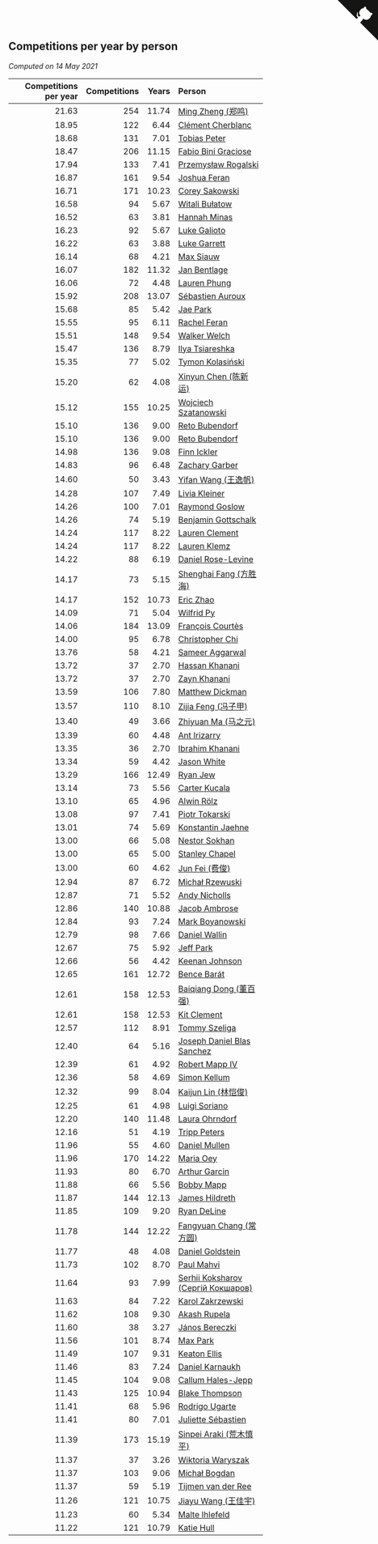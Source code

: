 ## Competitions per year by person

*Computed on 14 May 2021*

| Competitions per year | Competitions | Years | Person |
| ---: | ---: | ---: | :--- |
| 21.63 | 254 | 11.74 | [Ming Zheng (郑鸣)](https://www.worldcubeassociation.org/persons/2009ZHEN11) |
| 18.95 | 122 | 6.44 | [Clément Cherblanc](https://www.worldcubeassociation.org/persons/2014CHER05) |
| 18.68 | 131 | 7.01 | [Tobias Peter](https://www.worldcubeassociation.org/persons/2014PETE03) |
| 18.47 | 206 | 11.15 | [Fabio Bini Graciose](https://www.worldcubeassociation.org/persons/2010GRAC02) |
| 17.94 | 133 | 7.41 | [Przemysław Rogalski](https://www.worldcubeassociation.org/persons/2013ROGA02) |
| 16.87 | 161 | 9.54 | [Joshua Feran](https://www.worldcubeassociation.org/persons/2011FERA01) |
| 16.71 | 171 | 10.23 | [Corey Sakowski](https://www.worldcubeassociation.org/persons/2011SAKO01) |
| 16.58 | 94 | 5.67 | [Witali Bułatow](https://www.worldcubeassociation.org/persons/2015BUAT01) |
| 16.52 | 63 | 3.81 | [Hannah Minas](https://www.worldcubeassociation.org/persons/2017MINA04) |
| 16.23 | 92 | 5.67 | [Luke Galioto](https://www.worldcubeassociation.org/persons/2015GALI02) |
| 16.22 | 63 | 3.88 | [Luke Garrett](https://www.worldcubeassociation.org/persons/2017GARR05) |
| 16.14 | 68 | 4.21 | [Max Siauw](https://www.worldcubeassociation.org/persons/2017SIAU02) |
| 16.07 | 182 | 11.32 | [Jan Bentlage](https://www.worldcubeassociation.org/persons/2010BENT01) |
| 16.06 | 72 | 4.48 | [Lauren Phung](https://www.worldcubeassociation.org/persons/2016PHUN02) |
| 15.92 | 208 | 13.07 | [Sébastien Auroux](https://www.worldcubeassociation.org/persons/2008AURO01) |
| 15.68 | 85 | 5.42 | [Jae Park](https://www.worldcubeassociation.org/persons/2015PARK24) |
| 15.55 | 95 | 6.11 | [Rachel Feran](https://www.worldcubeassociation.org/persons/2015FERA01) |
| 15.51 | 148 | 9.54 | [Walker Welch](https://www.worldcubeassociation.org/persons/2011WELC01) |
| 15.47 | 136 | 8.79 | [Ilya Tsiareshka](https://www.worldcubeassociation.org/persons/2012TERE01) |
| 15.35 | 77 | 5.02 | [Tymon Kolasiński](https://www.worldcubeassociation.org/persons/2016KOLA02) |
| 15.20 | 62 | 4.08 | [Xinyun Chen (陈新运)](https://www.worldcubeassociation.org/persons/2017CHEN36) |
| 15.12 | 155 | 10.25 | [Wojciech Szatanowski](https://www.worldcubeassociation.org/persons/2011SZAT01) |
| 15.10 | 136 | 9.00 | [Reto Bubendorf](https://www.worldcubeassociation.org/persons/2012BUBE01) |
| 15.10 | 136 | 9.00 | [Reto Bubendorf](https://www.worldcubeassociation.org/persons/2012BUBE01) |
| 14.98 | 136 | 9.08 | [Finn Ickler](https://www.worldcubeassociation.org/persons/2012ICKL01) |
| 14.83 | 96 | 6.48 | [Zachary Garber](https://www.worldcubeassociation.org/persons/2014GARB01) |
| 14.60 | 50 | 3.43 | [Yifan Wang (王逸帆)](https://www.worldcubeassociation.org/persons/2017WANY29) |
| 14.28 | 107 | 7.49 | [Livia Kleiner](https://www.worldcubeassociation.org/persons/2013KLEI03) |
| 14.26 | 100 | 7.01 | [Raymond Goslow](https://www.worldcubeassociation.org/persons/2014GOSL01) |
| 14.26 | 74 | 5.19 | [Benjamin Gottschalk](https://www.worldcubeassociation.org/persons/2016GOTT01) |
| 14.24 | 117 | 8.22 | [Lauren Clement](https://www.worldcubeassociation.org/persons/2013KLEM01) |
| 14.24 | 117 | 8.22 | [Lauren Klemz](https://www.worldcubeassociation.org/persons/2013KLEM01) |
| 14.22 | 88 | 6.19 | [Daniel Rose-Levine](https://www.worldcubeassociation.org/persons/2015ROSE01) |
| 14.17 | 73 | 5.15 | [Shenghai Fang (方胜海)](https://www.worldcubeassociation.org/persons/2016FANG01) |
| 14.17 | 152 | 10.73 | [Eric Zhao](https://www.worldcubeassociation.org/persons/2010ZHAO19) |
| 14.09 | 71 | 5.04 | [Wilfrid Py](https://www.worldcubeassociation.org/persons/2016PYWI01) |
| 14.06 | 184 | 13.09 | [François Courtès](https://www.worldcubeassociation.org/persons/2008COUR01) |
| 14.00 | 95 | 6.78 | [Christopher Chi](https://www.worldcubeassociation.org/persons/2014CHIC01) |
| 13.76 | 58 | 4.21 | [Sameer Aggarwal](https://www.worldcubeassociation.org/persons/2017AGGA01) |
| 13.72 | 37 | 2.70 | [Hassan Khanani](https://www.worldcubeassociation.org/persons/2018KHAN26) |
| 13.72 | 37 | 2.70 | [Zayn Khanani](https://www.worldcubeassociation.org/persons/2018KHAN28) |
| 13.59 | 106 | 7.80 | [Matthew Dickman](https://www.worldcubeassociation.org/persons/2013DICK01) |
| 13.57 | 110 | 8.10 | [Zijia Feng (冯子甲)](https://www.worldcubeassociation.org/persons/2013FENG02) |
| 13.40 | 49 | 3.66 | [Zhiyuan Ma (马之元)](https://www.worldcubeassociation.org/persons/2017MAZH04) |
| 13.39 | 60 | 4.48 | [Ant Irizarry](https://www.worldcubeassociation.org/persons/2016IRIZ02) |
| 13.35 | 36 | 2.70 | [Ibrahim Khanani](https://www.worldcubeassociation.org/persons/2018KHAN27) |
| 13.34 | 59 | 4.42 | [Jason White](https://www.worldcubeassociation.org/persons/2016WHIT16) |
| 13.29 | 166 | 12.49 | [Ryan Jew](https://www.worldcubeassociation.org/persons/2008JEWR01) |
| 13.14 | 73 | 5.56 | [Carter Kucala](https://www.worldcubeassociation.org/persons/2015KUCA01) |
| 13.10 | 65 | 4.96 | [Alwin Rölz](https://www.worldcubeassociation.org/persons/2016ROLZ01) |
| 13.08 | 97 | 7.41 | [Piotr Tokarski](https://www.worldcubeassociation.org/persons/2013TOKA01) |
| 13.01 | 74 | 5.69 | [Konstantin Jaehne](https://www.worldcubeassociation.org/persons/2015JAEH01) |
| 13.00 | 66 | 5.08 | [Nestor Sokhan](https://www.worldcubeassociation.org/persons/2016SOKH01) |
| 13.00 | 65 | 5.00 | [Stanley Chapel](https://www.worldcubeassociation.org/persons/2016CHAP04) |
| 13.00 | 60 | 4.62 | [Jun Fei (费俊)](https://www.worldcubeassociation.org/persons/2016FEIJ02) |
| 12.94 | 87 | 6.72 | [Michał Rzewuski](https://www.worldcubeassociation.org/persons/2014RZEW01) |
| 12.87 | 71 | 5.52 | [Andy Nicholls](https://www.worldcubeassociation.org/persons/2015NICH04) |
| 12.86 | 140 | 10.88 | [Jacob Ambrose](https://www.worldcubeassociation.org/persons/2010AMBR01) |
| 12.84 | 93 | 7.24 | [Mark Boyanowski](https://www.worldcubeassociation.org/persons/2014BOYA01) |
| 12.79 | 98 | 7.66 | [Daniel Wallin](https://www.worldcubeassociation.org/persons/2013WALL03) |
| 12.67 | 75 | 5.92 | [Jeff Park](https://www.worldcubeassociation.org/persons/2015PARK08) |
| 12.66 | 56 | 4.42 | [Keenan Johnson](https://www.worldcubeassociation.org/persons/2016JOHN30) |
| 12.65 | 161 | 12.72 | [Bence Barát](https://www.worldcubeassociation.org/persons/2008BARA01) |
| 12.61 | 158 | 12.53 | [Baiqiang Dong (董百强)](https://www.worldcubeassociation.org/persons/2008DONG06) |
| 12.61 | 158 | 12.53 | [Kit Clement](https://www.worldcubeassociation.org/persons/2008CLEM01) |
| 12.57 | 112 | 8.91 | [Tommy Szeliga](https://www.worldcubeassociation.org/persons/2012SZEL01) |
| 12.40 | 64 | 5.16 | [Joseph Daniel Blas Sanchez](https://www.worldcubeassociation.org/persons/2016SANC08) |
| 12.39 | 61 | 4.92 | [Robert Mapp IV](https://www.worldcubeassociation.org/persons/2016IVRO01) |
| 12.36 | 58 | 4.69 | [Simon Kellum](https://www.worldcubeassociation.org/persons/2016KELL12) |
| 12.32 | 99 | 8.04 | [Kaijun Lin (林恺俊)](https://www.worldcubeassociation.org/persons/2013LINK01) |
| 12.25 | 61 | 4.98 | [Luigi Soriano](https://www.worldcubeassociation.org/persons/2016SORI04) |
| 12.20 | 140 | 11.48 | [Laura Ohrndorf](https://www.worldcubeassociation.org/persons/2009OHRN01) |
| 12.16 | 51 | 4.19 | [Tripp Peters](https://www.worldcubeassociation.org/persons/2017PETE04) |
| 11.96 | 55 | 4.60 | [Daniel Mullen](https://www.worldcubeassociation.org/persons/2016MULL04) |
| 11.96 | 170 | 14.22 | [Maria Oey](https://www.worldcubeassociation.org/persons/2007OEYM01) |
| 11.93 | 80 | 6.70 | [Arthur Garcin](https://www.worldcubeassociation.org/persons/2014GARC27) |
| 11.88 | 66 | 5.56 | [Bobby Mapp](https://www.worldcubeassociation.org/persons/2015MAPP01) |
| 11.87 | 144 | 12.13 | [James Hildreth](https://www.worldcubeassociation.org/persons/2009HILD01) |
| 11.85 | 109 | 9.20 | [Ryan DeLine](https://www.worldcubeassociation.org/persons/2012DELI01) |
| 11.78 | 144 | 12.22 | [Fangyuan Chang (常方圆)](https://www.worldcubeassociation.org/persons/2009CHAN04) |
| 11.77 | 48 | 4.08 | [Daniel Goldstein](https://www.worldcubeassociation.org/persons/2017GOLD01) |
| 11.73 | 102 | 8.70 | [Paul Mahvi](https://www.worldcubeassociation.org/persons/2012MAHV01) |
| 11.64 | 93 | 7.99 | [Serhii Koksharov (Сергій Кокшаров)](https://www.worldcubeassociation.org/persons/2013KOKS01) |
| 11.63 | 84 | 7.22 | [Karol Zakrzewski](https://www.worldcubeassociation.org/persons/2014ZAKR01) |
| 11.62 | 108 | 9.30 | [Akash Rupela](https://www.worldcubeassociation.org/persons/2012RUPE01) |
| 11.60 | 38 | 3.27 | [János Bereczki](https://www.worldcubeassociation.org/persons/2018BERE01) |
| 11.56 | 101 | 8.74 | [Max Park](https://www.worldcubeassociation.org/persons/2012PARK03) |
| 11.49 | 107 | 9.31 | [Keaton Ellis](https://www.worldcubeassociation.org/persons/2012ELLI01) |
| 11.46 | 83 | 7.24 | [Daniel Karnaukh](https://www.worldcubeassociation.org/persons/2014KARN02) |
| 11.45 | 104 | 9.08 | [Callum Hales-Jepp](https://www.worldcubeassociation.org/persons/2012HALE01) |
| 11.43 | 125 | 10.94 | [Blake Thompson](https://www.worldcubeassociation.org/persons/2010THOM03) |
| 11.41 | 68 | 5.96 | [Rodrigo Ugarte](https://www.worldcubeassociation.org/persons/2015UGAR01) |
| 11.41 | 80 | 7.01 | [Juliette Sébastien](https://www.worldcubeassociation.org/persons/2014SEBA01) |
| 11.39 | 173 | 15.19 | [Sinpei Araki (荒木慎平)](https://www.worldcubeassociation.org/persons/2006ARAK01) |
| 11.37 | 37 | 3.26 | [Wiktoria Waryszak](https://www.worldcubeassociation.org/persons/2018WARY01) |
| 11.37 | 103 | 9.06 | [Michał Bogdan](https://www.worldcubeassociation.org/persons/2012BOGD01) |
| 11.37 | 59 | 5.19 | [Tijmen van der Ree](https://www.worldcubeassociation.org/persons/2016REET01) |
| 11.26 | 121 | 10.75 | [Jiayu Wang (王佳宇)](https://www.worldcubeassociation.org/persons/2010WANG53) |
| 11.23 | 60 | 5.34 | [Malte Ihlefeld](https://www.worldcubeassociation.org/persons/2016IHLE01) |
| 11.22 | 121 | 10.79 | [Katie Hull](https://www.worldcubeassociation.org/persons/2010HULL01) |


<a href="https://github.com/jonatanklosko/wca_statistics" class="github-corner" aria-label="View source on Github"><svg width="80" height="80" viewBox="0 0 250 250" style="fill:#151513; color:#fff; position: absolute; top: 0; border: 0; right: 0;" aria-hidden="true"><path d="M0,0 L115,115 L130,115 L142,142 L250,250 L250,0 Z"></path><path d="M128.3,109.0 C113.8,99.7 119.0,89.6 119.0,89.6 C122.0,82.7 120.5,78.6 120.5,78.6 C119.2,72.0 123.4,76.3 123.4,76.3 C127.3,80.9 125.5,87.3 125.5,87.3 C122.9,97.6 130.6,101.9 134.4,103.2" fill="currentColor" style="transform-origin: 130px 106px;" class="octo-arm"></path><path d="M115.0,115.0 C114.9,115.1 118.7,116.5 119.8,115.4 L133.7,101.6 C136.9,99.2 139.9,98.4 142.2,98.6 C133.8,88.0 127.5,74.4 143.8,58.0 C148.5,53.4 154.0,51.2 159.7,51.0 C160.3,49.4 163.2,43.6 171.4,40.1 C171.4,40.1 176.1,42.5 178.8,56.2 C183.1,58.6 187.2,61.8 190.9,65.4 C194.5,69.0 197.7,73.2 200.1,77.6 C213.8,80.2 216.3,84.9 216.3,84.9 C212.7,93.1 206.9,96.0 205.4,96.6 C205.1,102.4 203.0,107.8 198.3,112.5 C181.9,128.9 168.3,122.5 157.7,114.1 C157.9,116.9 156.7,120.9 152.7,124.9 L141.0,136.5 C139.8,137.7 141.6,141.9 141.8,141.8 Z" fill="currentColor" class="octo-body"></path></svg></a><style>.github-corner:hover .octo-arm{animation:octocat-wave 560ms ease-in-out}@keyframes octocat-wave{0%,100%{transform:rotate(0)}20%,60%{transform:rotate(-25deg)}40%,80%{transform:rotate(10deg)}}@media (max-width:500px){.github-corner:hover .octo-arm{animation:none}.github-corner .octo-arm{animation:octocat-wave 560ms ease-in-out}}</style>
